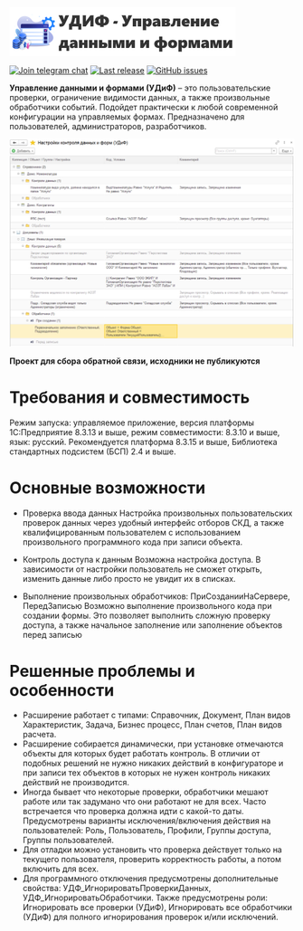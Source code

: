 [![Управление данными и формами - УДиФ](logo_text.png)](https://infostart.ru/marketplace/udif/)

[![Join telegram chat](https://img.shields.io/badge/chat-telegram-blue?style=flat&logo=telegram)](https://t.me/udif_1c83) 
[![Last release](https://img.shields.io/github/v/release/Evg-lylyk/udif?include_prereleases&label=last%20release&style=badge)](https://github.com/Evg-lylyk/udif/releases/latest)
[![GitHub issues](https://img.shields.io/github/issues-raw/Evg-lylyk/udif?style=badge)](https://github.com/Evg-lylyk/udif/issues)

**Управление данными и формами (УДиФ)** – это пользовательские проверки, ограничение видимости данных, а также произвольные обработчики событий. Подойдет практически к любой современной конфигурации на управляемых формах. Предназначено для пользователей, администраторов, разработчиков.

![Картинка](udif.png)

**Проект для сбора обратной связи, исходники не публикуются**

# Требования и совместимость
Режим запуска: управляемое приложение, версия платформы 1С:Предприятие 8.3.13 и выше, режим совместимости: 8.3.10 и выше, язык: русский.
Рекомендуется платформа 8.3.15 и выше, Библиотека стандартных подсистем (БСП) 2.4 и выше.

# Основные возможности
* Проверка ввода данных
Настройка произвольных пользовательских проверок данных через удобный интерфейс отборов СКД, а также квалифицированным пользователем с использованием произвольного программного кода при записи объекта.
 
* Контроль доступа к данным
Возможна настройка доступа. В зависимости от настройки пользователь не сможет открыть, изменить данные либо просто не увидит их в списках.
 
* Выполнение произвольных обработчиков: ПриСозданииНаСервере, ПередЗаписью
Возможно выполнение произвольного кода при создании формы. Это позволяет выполнить сложную проверку доступа, а также начальное заполнение или заполнение объектов перед записью

# Решенные проблемы и особенности
* Расширение работает с типами: Справочник, Документ, План видов Характеристик, Задача, Бизнес процесс, План счетов, План видов расчета. 
* Расширение собирается динамически, при установке отмечаются объекты для которых будет работать контроль. В отличии от подобных решений не нужно никаких действий в конфигураторе и при записи тех объектов в которых не нужен контроль никаких действий не производится.
* Иногда бывает что некоторые проверки, обработчики мешают работе или так задумано что они работают не для всех. Часто встречается что проверка должна идти с какой-то даты. Предусмотрены варианты исключения/включения действия на пользователей: Роль, Пользователь, Профили, Группы доступа, Группы пользователей.
* Для отладки можно установить что проверка действует только на текущего пользователя, проверить корректность работы, а потом включить для всех.
* Для программного отключения предусмотрены дополнительные свойства: УДФ_ИгнорироватьПроверкиДанных, УДФ_ИгнорироватьОбработчики. Также предусмотрены роли: Игнорировать все проверки (УДиФ), Игнорировать все обработчики (УДиФ) для полного игнорирования проверок и/или исключений.
 

 
